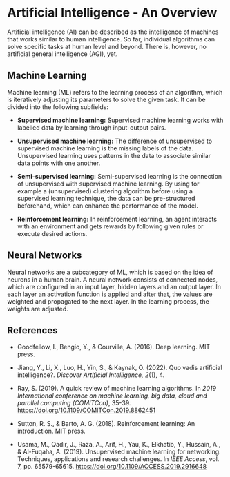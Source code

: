 # Artificial Intelligence - An Overview

Artificial intelligence (AI) can be described as the intelligence of machines that works similar to human intelligence.
So far, individual algorithms can solve specific tasks at human level and beyond.
There is, however, no artificial general intelligence (AGI), yet.

## Machine Learning

Machine learning (ML) refers to the learning process of an algorithm, which is iteratively adjusting its parameters to solve the given task.
It can be divided into the following subfields:

- **Supervised machine learning:**
    Supervised machine learning works with labelled data by learning through input-output pairs.

- **Unsupervised machine learning:**
    The difference of unsupervised to supervised machine learning is the missing labels of the data.
    Unsupervised learning uses patterns in the data to associate similar data points with one another.

- **Semi-supervised learning:**
    Semi-supervised learning is the connection of unsupervised with supervised machine learning.
    By using for example a (unsupervised) clustering algorithm before using a supervised learning technique, the data can be pre-structured beforehand, which can enhance the performance of the model.

- **Reinforcement learning:**
    In reinforcement learning, an agent interacts with an environment and gets rewards by following given rules or execute desired actions.

## Neural Networks

Neural networks are a subcategory of ML, which is based on the idea of neurons in a human brain.
A neural network consists of connected nodes, which are configured in an input layer, hidden layers and an output layer.
In each layer an activation function is applied and after that, the values are weighted and propagated to the next layer.
In the learning process, the weights are adjusted.

## References

- Goodfellow, I., Bengio, Y., & Courville, A. (2016). Deep learning. MIT press.

- Jiang, Y., Li, X., Luo, H., Yin, S., & Kaynak, O. (2022). Quo vadis artificial intelligence?. *Discover Artificial Intelligence, 2*(1), 4.

- Ray, S. (2019). A quick review of machine learning algorithms. In *2019 International conference on machine learning, big data, cloud and parallel computing (COMITCon)*, 35-39. https://doi.org/10.1109/COMITCon.2019.8862451

- Sutton, R. S., & Barto, A. G. (2018). Reinforcement learning: An introduction. MIT press.

- Usama, M., Qadir, J., Raza, A., Arif, H., Yau, K., Elkhatib, Y., Hussain, A., & Al-Fuqaha, A. (2019). Unsupervised machine learning for networking: Techniques, applications and research challenges. In *IEEE Access*, vol. 7, pp. 65579-65615. https://doi.org/10.1109/ACCESS.2019.2916648